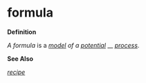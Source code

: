 # formula

**Definition**

_A formula_ is a [_model_](https://github.com/gcassel/Modular-Organization-Terminology/blob/master/terms/model.md) _of a_ [_potential_](https://github.com/gcassel/Modular-Organization-Terminology/blob/master/terms/potential.md) __ [_process_](https://github.com/gcassel/Modular-Organization-Terminology/blob/master/terms/process.md).

**See Also**

[_recipe_](https://github.com/gcassel/Modular-Organization-Terminology/blob/master/terms/recipe.md)
